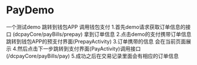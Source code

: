 # PayDemo
一个测试demo 跳转到钱包APP 调用钱包支付
1.首先demo请求获取订单信息的接口 (dcpayCore/payBills/prepay) 拿到订单信息 
2.点击demo的支付携带订单信息跳转到钱包APP的预支付界面(PrepayActivity) 
3.订单携带的信息 会在当前页面展示
4.然后点击下一步跳转到支付界面(PayActivity)调用接口 (/dcpayCore/payBills/pay) 
5.成功之后在交易记录里面会有相应的订单信息
 
